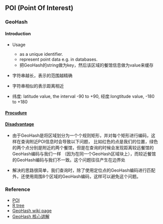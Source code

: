 ## POI (Point Of Interest)

### GeoHash
#### Introduction 
* Usage
    * as a unique identifier.
    * represent point data e.g. in databases.
    * 把GeoHash的string做为key，然后该区域的餐馆信息做为value来缓存

* 字符串越长，表示的范围越精确
* 字符串相似的表示距离相近
* 纬度: latitude value, the interval -90 to +90, 经度:longtitude value, -180 to +180

#### [Procudure](http://www.cnblogs.com/LBSer/p/3310455.html)

#### [Disadvantage]((http://en.wikipedia.org/wiki/Geohash))
* 由于GeoHash是将区域划分为一个个规则矩形，并对每个矩形进行编码，这样在查询附近POI信息时会导致以下问题，
比如红色的点是我们的位置，绿色的两个点分别是附近的两个餐馆，但是在查询的时候会发现距离较远餐馆的GeoHash编码与我们一样
（因为在同一个GeoHash区域块上），而较近餐馆的GeoHash编码与我们不一致。这个问题往往产生在边界处

* 解决的思路很简单，我们查询时，除了使用定位点的GeoHash编码进行匹配外，还使用周围8个区域的GeoHash编码，这样可以避免这个问题。

### Reference
* [POI](http://1.znku.sinaapp.com/?p=331)
* [R tree](http://blog.csdn.net/v_july_v/article/details/6530142#t2)
* [GeoHash wiki page](http://en.wikipedia.org/wiki/Geohash)
* [GeoHash 核心讲解](http://www.cnblogs.com/LBSer/p/3310455.html)
